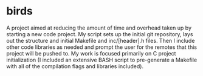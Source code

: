 # birds
A project aimed at reducing the amount of time and overhead taken up by starting a new code project. My script sets up the initial git repository, lays out the structure and initial Makefile and inc/[header].h files. Then I include other code libraries as needed and prompt the user for the remotes that this project will be pushed to. My work is focused primarily on C project initialization (I included an extensive BASH script to pre-generate a Makefile with all of the compilation flags and libraries included).
